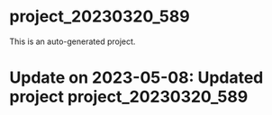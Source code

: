 # project_20230320_589

This is an auto-generated project.

# Update on 2023-05-08: Updated project project_20230320_589
